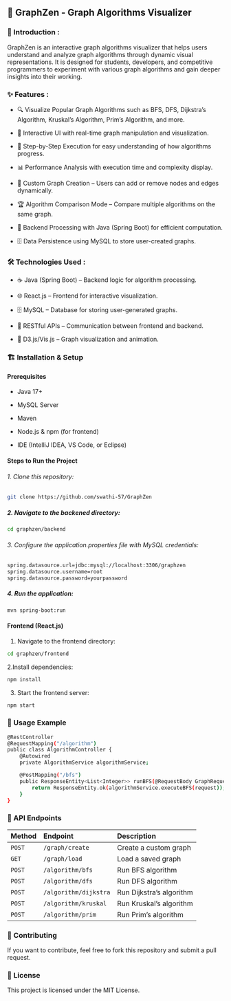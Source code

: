 ## 🚀 GraphZen - Graph Algorithms Visualizer

### 📌 Introduction :

GraphZen is an interactive graph algorithms visualizer that helps users understand and analyze graph algorithms through dynamic visual representations. It is designed for students, developers, and competitive programmers to experiment with various graph algorithms and gain deeper insights into their working.

### ✨ Features :
- 🔍 Visualize Popular Graph Algorithms such as BFS, DFS, Dijkstra’s Algorithm, Kruskal’s Algorithm, Prim’s Algorithm, and more.

- 🎨 Interactive UI with real-time graph manipulation and visualization.

- 🚀 Step-by-Step Execution for easy understanding of how algorithms progress.

- 📊 Performance Analysis with execution time and complexity display.

- 🔄 Custom Graph Creation – Users can add or remove nodes and edges dynamically.

- 🏆 Algorithm Comparison Mode – Compare multiple algorithms on the same graph.

- 📡 Backend Processing with Java (Spring Boot) for efficient computation.

- 🗄 Data Persistence using MySQL to store user-created graphs.


### 🛠 Technologies Used :
- ☕ Java (Spring Boot) – Backend logic for algorithm processing.

- 🌐 React.js – Frontend for interactive visualization.

- 🗄 MySQL – Database for storing user-generated graphs.

- 📡 RESTful APIs – Communication between frontend and backend.

- 🎨 D3.js/Vis.js – Graph visualization and animation.


### 🏗 Installation & Setup
  #### Prerequisites

- Java 17+

- MySQL Server

- Maven

- Node.js & npm (for frontend)

- IDE (IntelliJ IDEA, VS Code, or Eclipse)

#### Steps to Run the Project

###### 1. Clone this repository:

```bash
git clone https://github.com/swathi-57/GraphZen
```
##### 2. Navigate to the backened directory:
```bash
cd graphzen/backend
```
###### 3. Configure the application.properties file with MySQL credentials:

```bash
spring.datasource.url=jdbc:mysql://localhost:3306/graphzen
spring.datasource.username=root
spring.datasource.password=yourpassword
```

##### 4. Run the application:
```bash
mvn spring-boot:run
```

#### Frontend (React.js)

1. Navigate to the frontend directory:
    
  ```bash
  cd graphzen/frontend
  ```

2.Install dependencies:
  ```bash
  npm install
  ```
3. Start the frontend server:
  ```bash
  npm start
  ```


### 📌 Usage Example
```bash
@RestController
@RequestMapping("/algorithm")
public class AlgorithmController {
    @Autowired
    private AlgorithmService algorithmService;

    @PostMapping("/bfs")
    public ResponseEntity<List<Integer>> runBFS(@RequestBody GraphRequest request) {
        return ResponseEntity.ok(algorithmService.executeBFS(request));
    }
}
```


###  🎯 API Endpoints
| Method | Endpoint    | Description                |
| :-------- | :------- | :------------------------- |
| `POST` | `/graph/create` | Create a custom graph
| `GET` | `/graph/load` | Load a saved graph
| `POST` | `/algorithm/bfs` | Run BFS algorithm
| `POST` | `/algorithm/dfs` | Run DFS algorithm
| `POST` | `/algorithm/dijkstra` |Run Dijkstra’s algorithm
| `POST` | `/algorithm/kruskal` | Run Kruskal’s algorithm
| `POST` | `/algorithm/prim` | Run Prim’s algorithm




### 🤝 Contributing

 If you want to contribute, feel free to fork this repository and submit a pull request.

### 📜 License

This project is licensed under the MIT License.
